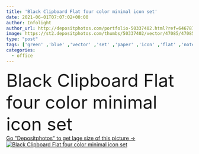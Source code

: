```yaml
---
title: 'Black Clipboard Flat four color minimal icon set'
date: 2021-06-01T07:07:02+00:00
author: Infolight
author_url: http://depositphotos.com/portfolio-50337402.html?ref=64678756
image: https://st2.depositphotos.com/thumbs/50337402/vector/47085/470859388/api_thumb_450.jpg?forcejpeg=true
type: "post"
tags: ['green' ,'blue' ,'vector' ,'set' ,'paper' ,'icon' ,'flat' ,'note' ,'reminder' ,'notes' ,'logo' ,'papers' ,'minimal' ,'eps' ,'premium' ,'office material' ,'tools and utensils' ]
categories: 
  - office
---
```

<div aling="center">
            <font size="60"> Black Clipboard Flat four color minimal icon set</font>   
</div>
<div>
    <a href='https://depositphotos.com/470859388/stock-illustration-black-clipboard-flat-four-color.html?ref=64678756' target=_blank > Go "Depositphotos" to get lage size of this picture ->
        <img href='https://depositphotos.com/470859388/stock-illustration-black-clipboard-flat-four-color.html?ref=64678756' src='https://st2.depositphotos.com/50337402/47085/v/950/depositphotos_470859388-stock-illustration-black-clipboard-flat-four-color.jpg?forcejpeg=true' alt='Black Clipboard Flat four color minimal icon set' >
    </a>
</div>
